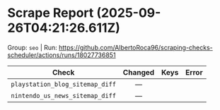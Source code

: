 # Scrape Report (2025-09-26T04:21:26.611Z)

Group: `seo`  |  Run: https://github.com/AlbertoRoca96/scraping-checks-scheduler/actions/runs/18027736851

| Check | Changed | Keys | Error |
|---|:---:|:--|:--|
| `playstation_blog_sitemap_diff` | — |  |  |
| `nintendo_us_news_sitemap_diff` | — |  |  |
